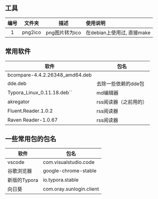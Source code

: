 ## 工具

| 编号 | 文件夹 | 描述 | 使用说明 |
| :------: | ------ | ------ | :----- | 
| 1 | png2ico | png图片转为ico | 在debian上使用过, 直接make |

## 常用软件

| 软件                           | 包名                  |
|--------------------------------|-----------------------|
| bcompare-4.4.2.26348_amd64.deb |                       |
| dde.deb                        | 去除一些依赖的dde包   |
| Typora_Linux_0.11.18.deb``     | md编辑器              |
| akregator                      | rss阅读器（之前用的） |
| Fluent.Reader.1.0.2            | rss阅读器             |
| Raven Reader-1.0.67            | rss阅读器             |

## 一些常用包的包名

| 软件         | 包名                     |
|--------------|--------------------------|
| vscode       | com.visualstudio.code    |
| 谷歌浏览器   | google-chrome-stable     |
| 新版的Typora | io.typora.stable         |
| 向日葵       | com.oray.sunlogin.client |


